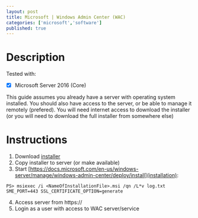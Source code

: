 ```yaml
---
layout: post
title: Microsoft | Windows Admin Center (WAC)
categories: ['microsoft','software']
published: true
---
```

# Description
Tested with:
- [x] Microsoft Server 2016 (Core)

This guide assumes you already have a server with operating system installed.
You should also have access to the server, or be able to manage it remotely
(prefered). You will need internet access to download the installer (or you
will need to download the full installer from somewhere else)

# Instructions
1) Download [installer](http://aka.ms/WACDownload)
2) Copy installer to server (or make available)
3) Start [https://docs.microsoft.com/en-us/windows-server/manage/windows-admin-center/deploy/install](installation):
```
PS> msiexec /i <NameOfInstallationFile>.msi /qn /L*v log.txt SME_PORT=443 SSL_CERTIFICATE_OPTION=generate
```
4) Access server from https://<ServerNameOrAddress>
5) Login as a user with access to WAC server/service

